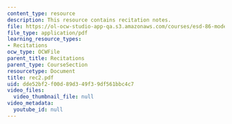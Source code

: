 ```yaml
---
content_type: resource
description: This resource contains recitation notes.
file: https://ol-ocw-studio-app-qa.s3.amazonaws.com/courses/esd-86-models-data-and-inference-for-socio-technical-systems-spring-2007/dde52bf2f00d89d349f39df561bbc4c7_rec2.pdf
file_type: application/pdf
learning_resource_types:
- Recitations
ocw_type: OCWFile
parent_title: Recitations
parent_type: CourseSection
resourcetype: Document
title: rec2.pdf
uid: dde52bf2-f00d-89d3-49f3-9df561bbc4c7
video_files:
  video_thumbnail_file: null
video_metadata:
  youtube_id: null
---
```


